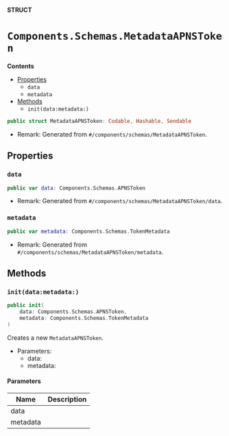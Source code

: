 **STRUCT**

# `Components.Schemas.MetadataAPNSToken`

**Contents**

- [Properties](#properties)
  - `data`
  - `metadata`
- [Methods](#methods)
  - `init(data:metadata:)`

```swift
public struct MetadataAPNSToken: Codable, Hashable, Sendable
```

- Remark: Generated from `#/components/schemas/MetadataAPNSToken`.

## Properties
### `data`

```swift
public var data: Components.Schemas.APNSToken
```

- Remark: Generated from `#/components/schemas/MetadataAPNSToken/data`.

### `metadata`

```swift
public var metadata: Components.Schemas.TokenMetadata
```

- Remark: Generated from `#/components/schemas/MetadataAPNSToken/metadata`.

## Methods
### `init(data:metadata:)`

```swift
public init(
    data: Components.Schemas.APNSToken,
    metadata: Components.Schemas.TokenMetadata
)
```

Creates a new `MetadataAPNSToken`.

- Parameters:
  - data:
  - metadata:

#### Parameters

| Name | Description |
| ---- | ----------- |
| data |  |
| metadata |  |